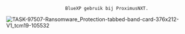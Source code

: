                           BlueXP gebruik bij ProximusNXT.

![TASK-97507-Ransomware_Protection-tabbed-band-card-376x212-V1_tcm19-105532](https://github.com/user-attachments/assets/f1e4f261-c0fc-46da-9364-7aaac985fa52)
